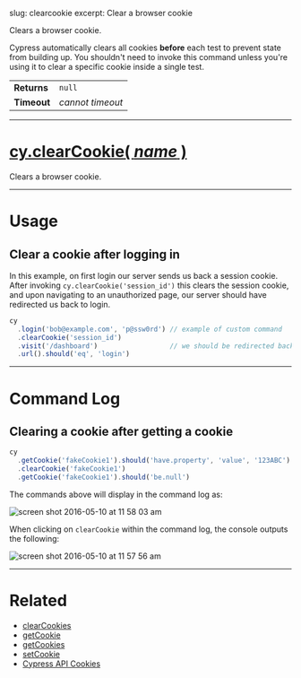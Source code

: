 slug: clearcookie
excerpt: Clear a browser cookie

Clears a browser cookie.

Cypress automatically clears all cookies **before** each test to prevent state from building up. You shouldn't need to invoke this command unless you're using it to clear a specific cookie inside a single test.

| | |
|--- | --- |
| **Returns** | `null` |
| **Timeout** | *cannot timeout* |

***

# [cy.clearCookie( *name* )](#section-usage)

Clears a browser cookie.

***

# Usage

## Clear a cookie after logging in

In this example, on first login our server sends us back a session cookie. After invoking `cy.clearCookie('session_id')` this clears the session cookie, and upon navigating to an unauthorized page, our server should have redirected us back to login.

```javascript
cy
  .login('bob@example.com', 'p@ssw0rd') // example of custom command
  .clearCookie('session_id')
  .visit('/dashboard')                  // we should be redirected back to login
  .url().should('eq', 'login')
```

***

# Command Log

## Clearing a cookie after getting a cookie

```javascript
cy
  .getCookie('fakeCookie1').should('have.property', 'value', '123ABC')
  .clearCookie('fakeCookie1')
  .getCookie('fakeCookie1').should('be.null')
```

The commands above will display in the command log as:

![screen shot 2016-05-10 at 11 58 03 am](https://cloud.githubusercontent.com/assets/1271364/15153246/7a9d1a92-16a6-11e6-9415-6985204477e7.png)

When clicking on `clearCookie` within the command log, the console outputs the following:

![screen shot 2016-05-10 at 11 57 56 am](https://cloud.githubusercontent.com/assets/1271364/15153245/7a9b246c-16a6-11e6-8925-04247aaf5401.png)

***

# Related

- [clearCookies](https://on.cypress.io/api/clearcookies)
- [getCookie](https://on.cypress.io/api/getcookie)
- [getCookies](https://on.cypress.io/api/getcookies)
- [setCookie](https://on.cypress.io/api/setcookie)
- [Cypress API Cookies](https://on.cypress.io/api/cookies)